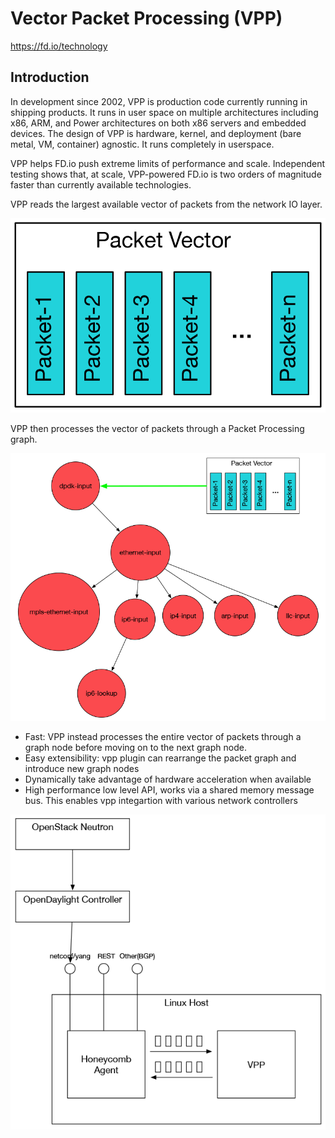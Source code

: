 # Vector Packet Processing (VPP)

https://fd.io/technology

## Introduction

In development since 2002, VPP is production code currently running in shipping products. It runs in user space on multiple architectures including x86, ARM, and Power architectures on both x86 servers and embedded devices.  The design of VPP is hardware, kernel, and deployment (bare metal, VM, container) agnostic.  It runs completely in userspace.

VPP helps FD.io push extreme limits of performance and scale. Independent testing shows that, at scale, VPP-powered FD.io is two orders of magnitude faster than currently available technologies.

VPP reads the largest available vector of packets from the network IO layer.

![](fdio_packet_vector.png)

VPP then processes the vector of packets through a Packet Processing graph.

![](fdio_packet_processing.png)

* Fast: VPP instead processes the entire vector of packets through a graph node before moving on to the next graph node.
* Easy extensibility: vpp plugin can rearrange the packet graph and introduce new graph nodes
* Dynamically take advantage of hardware acceleration when available
* High performance low level API, works via a shared memory message bus. This enables vpp integartion with various network controllers

![](fdio_openstack.png)